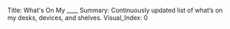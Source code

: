 Title:   What's On My ____
Summary: Continuously updated list of what’s on my desks, devices, and shelves.
Visual_Index: 0

